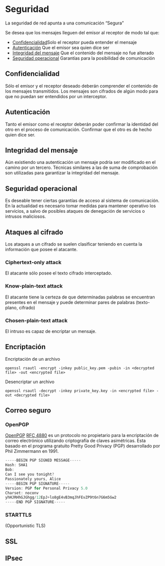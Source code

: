 # Seguridad

La seguridad de red apunta a una comunicación “Segura”

Se desea que los mensajes lleguen del emisor al receptor de modo tal que:

- [Confidencialidad](##Confidencialidad)Solo el receptor pueda entender el mensaje
- [Autenticación](##Autenticación) Que el emisor sea quien dice ser
- [Integridad del mensaje](##Integridad-del-mensaje) Que el contenido del mensaje no fue alterado
- [Seguridad operacional](##Seguridad-operacional) Garantías para la posibilidad de comunicación

## Confidencialidad

Sólo el emisor y el receptor deseado deberán comprender el contenido de los mensajes transmitidos.
Los mensajes son cifrados de algún modo para que no puedan ser entendidos por un interceptor.

## Autenticación

Tanto el emisor como el receptor deberán poder confirmar la identidad del otro en el proceso de comunicación.
Confirmar que el otro es de hecho quien dice ser.

## Integridad del mensaje

Aún existiendo una autenticación un mensaje podría ser modificado en el camino por un tercero.
Técnicas similares a las de suma de comprobación son utilizadas para garantizar la integridad del mensaje.

## Seguridad operacional

Es deseable tener ciertas garantías de acceso al sistema de comunicación. En la actualidad es necesario tomar medidas para mantener operativo los servicios, a salvo de posibles ataques de denegación de servicios o intrusos maliciosos.

## Ataques al cifrado

Los ataques a un cifrado se suelen clasificar teniendo en cuenta la información que posee el atacante.

### Ciphertext-only attack

El atacante sólo posee el texto cifrado interceptado.

### Know-plain-text attack

El atacante tiene la certeza de que determinadas palabras se encuentran presentes en el mensaje y puede determinar pares de palabras (texto-plano, cifrado)

### Chosen-plain-text attack

El intruso es capaz de encriptar un mensaje.

## Encriptación

Encriptación de un archivo

`openssl rsautl -encrypt -inkey public_key.pem -pubin -in <decrypted file> -out <encrypted file>`

Desencriptar un archivo

`openssl rsautl -decrypt -inkey private_key.key -in <encrypted file> -out <decrypted file>`

## Correo seguro

### OpenPGP

[OpenPGP](https://www.openpgp.org/) [RFC 4880](https://tools.ietf.org/html/rfc4880) es un protocolo no propietario para la encriptación de correo electrónico utilizando criptografía de claves asimétricas.
Esta basado en el programa gratuito Pretty Good Privacy (PGP) desarrollado por Phil Zimmermann en 1991.

```cs
-----BEGIN PGP SIGNED MESSAGE-----
Hash: SHA1
Bob:
Can I see you tonight?
Passionately yours, Alice
-----BEGIN PGP SIGNATURE-----
Version: PGP for Personal Privacy 5.0
Charset: noconv
yhHJRHhGJGhgg/12EpJ+lo8gE4vB3mqJhFEvZP9t6n7G6m5Gw2
-----END PGP SIGNATURE-----
```

### STARTTLS

(Opportunistic TLS)

## SSL

## IPsec
